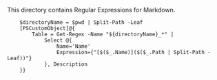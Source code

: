 This directory contains Regular Expressions for Markdown.

~~~PipeScript{
    $directoryName = $pwd | Split-Path -Leaf 
    [PSCustomObject]@{
        Table = Get-Regex -Name "${directoryName}_*" |
            Select @{
                Name='Name'
                Expression={"[$($_.Name)]($($_.Path | Split-Path -Leaf))"}
            }, Description
    }}
~~~
